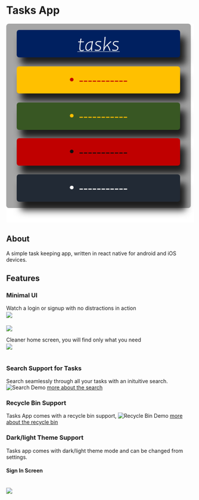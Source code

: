 # Tasks App
<img  src="./assets/splash.png"/>

## About
A simple task keeping app, written in react native for android and iOS devices.

## Features

### Minimal UI
Watch a login or signup with no distractions in action
<br>
<img align="center" src="./files/loginscreen/light.png">
<br>
<br>
<img align="center" src="./files/signupscreen/light.png">

Cleaner home screen, you will find only what you need
<br>
<img align="center" src="./files/homescreen/light.png">
<br>
<br>
### Search Support for Tasks
Search seamlessly through all your tasks with an inituitive search.
![Search Demo](./files/search/demolight.gif)
[more about the search](/docs/search)

### Recycle Bin Support
Tasks App comes with a recycle bin support,
![Recycle Bin Demo](./files/recyclebin/demolight.gif)
[more about the recycle bin](/docs/recyclebin)

### Dark/light Theme Support
Tasks app comes with dark/light theme mode and can be changed from settings.
<br>
#### Sign In Screen
<br>
<img align="center" src="./files/loginscreen/dark.png">
<br>





